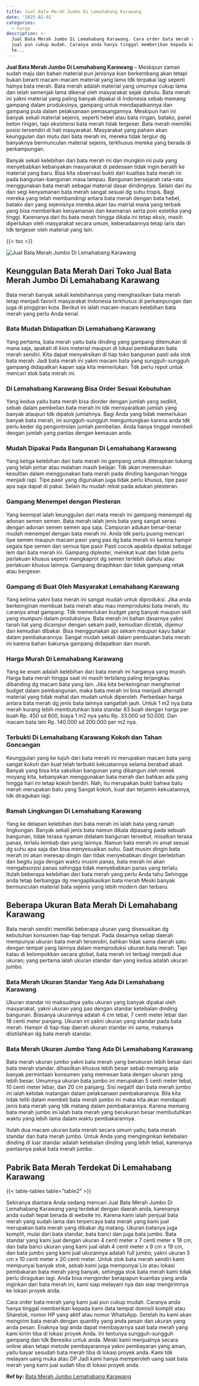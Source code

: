 ```yaml
---
title: Jual Bata Merah Jumbo Di Lemahabang Karawang
date: '2025-02-01'
categories:
  - harga
description: >-
  Jual Bata Merah Jumbo Di Lemahabang Karawang. Cara order bata merah yang kami
  jual pun cukup mudah. Caranya anda hanya tinggal memberikan kepada kami data
  te...
---
```


**Jual Bata Merah Jumbo Di Lemahabang Karawang** – Meskipun zaman sudah maju dan bahan material pun jenisnya kian berkembang akan tetapi bukan berarti macam-macam material yang lama tdk terpakai lagi seperti halnya bata merah. Bata merah adalah material yang umurnya cukup lama dan telah semenjak lama dikenal oleh masyarakat sejak dahulu. Bata merah ini yakni material yang paling banyak dipakai di Indonesia sebab memang gampang dalam produksinya, gampang untuk mendapatkannya dan gampang pula dalam pelaksanaan pemasangannya. Meskipun hari ini banyak sekali material sejenis, seperti hebel atau bata ringan, batako, panel beton ringan, tapi eksistensi bata merah tidak tergeser. Bata merah memiliki posisi tersendiri di hati masyarakat. Masyarakat yang paham akan keunggulan dan mutu dari bata merah ini, mereka tidak tergiur dg banyaknya bermunculan material sejenis, terkhusus mereka yang berada di perkampungan.

Banyak sekali kelebihan dari bata merah ini dan mungkin ini pula yang menyebabkan kebanyakan masyarakat di pedesaan tidak ingin beralih ke material yang baru. Bisa kita observasi bukti dari kualitas bata merah ini pada bangunan-bangunan masa lampau. Bangunan bersejarah rata-rata menggunakan bata merah sebagai material dasar dindingnya. Selain dari itu dari segi kenyamanan bata merah sangat sesuai dg suhu tropis. Bagi mereka yang telah membandingi antara bata merah dengan bata hebel, batako dan yang sejenisnya mereka akan tau matrial mana yang terbaik yang bisa memberikan kenyamanan dan keamanan serta poin estetika yang tinggi. Karenanya dari itu bata merah hingga dikala ini tetap eksis, masih diperlukan oleh masyarakat secara umum, keberadaannya tetap laris dan tdk tergeser oleh material yang lain.

{{< toc >}}

![Jual Bata Merah Jumbo Di Lemahabang Karawang](/images/jual-bata-merah-16.png)

## Keunggulan Bata Merah Dari Toko Jual Bata Merah Jumbo Di Lemahabang Karawang

Bata merah banyak sekali kelebihannya yang menghasilkan bata merah tetap menjadi favorit masyarakat Indonesia terkhusus di perkampungan dan juga di pinggiran kota. Berikut ini ialah macam-macam kelebihan bata merah yang perlu Anda kenal.

### Bata Mudah Didapatkan Di Lemahabang Karawang

Yang pertama, bata merah yaitu bata dinding yang gampang ditemukan di mana saja, apakah di kios material maupun di lokasi pembakaran bata merah sendiri. Kita dapat menyaksikan di tiap toko bangunan pasti ada stok bata merah. Jadi bata merah ini yakni macam bata yang sungguh-sungguh gampang didapatkan kapan saja kita memerlukan. Tdk perlu repot untuk mencari stok bata merah ini.

### Di Lemahabang Karawang Bisa Order Sesuai Kebutuhan

Yang kedua yaitu bata merah bisa diorder dengan jumlah yang sedikit, sebab dalam pembelian bata merah ini tdk mensyaratkan jumlah yang banyak ataupun tdk dipatok jumlahnya. Bagi Anda yang tidak memerlukan banyak bata merah, ini sungguh-sungguh menguntungkan karena anda tdk perlu keder dg pengontrolan jumlah pembelian. Anda hanya tinggal membeli dengan jumlah yang pantas dengan kemauan anda.

### Mudah Dipakai Pada Bangunan Di Lemahabang Karawang

Yang ketiga kelebihan dari bata merah ini gampang untuk diterapkan tukang yang telah pintar atau malahan masih belajar. Tdk akan menemukan kesulitan dalam menggunakan bata merah pada dinding bangunan hingga menjadi rapi. Tipe pasir yang digunakan juga tidak perlu khusus, tipe pasir apa saja dapat di pakai. Selain itu mudah rekat pada adukan plesteran.

### Gampang Menempel dengan Plesteran

Yang keempat ialah keunggulan dari mata merah ini gampang menempel dg adonan semen semen. Bata merah ialah jenis bata yang sangat serasi dengan adonan semen semen apa saja. Campuran adukan benar-benar mudah menempel dengan bata merah ini. Anda tdk perlu pusing mencari tipe semen maupun macam pasir yang pas dg bata merah ini karena hampir segala tipe semen dan semua tipe pasir Pasti cocok apabila dipakai sebagai lem dari bata merah ini. Gampang diplester, merekat kuat dan tidak perlu perlakuan khusus seperti mengkaprot dg semen terlebih dahulu atau perlakuan khusus lainnya. Gampang dirapihkan dan tidak gampang retak atau bergeser.

### Gampang di Buat Oleh Masyarakat Lemahabang Karawang

Yang kelima yakni bata merah ini sangat mudah untuk diproduksi. Jika anda berkeinginan membuat bata merah atau mau memproduksi bata merah, itu caranya amat gampang. Tdk memerlukan budget yang banyak maupun skill yang mumpuni dalam produksinya. Bata merah ini bahan dasarnya yakni tanah liat yang dicampur dengan sekam padi, kemudian dicetak, dijemur dan kemudian dibakar. Bisa menggunakan api sekam maupun kayu bakar dalam pembakarannya. Sangat mudah sekali dalam pembuatan bata merah ini karena bahan bakunya gampang didapatkan dan murah.

### Harga Murah Di Lemahabang Karawang

Yang ke enam adalah kelebihan dari bata merah ini harganya yang murah. Harga bata merah hingga saat ini masih terbilang paling terjangkau dibanding dg macam bata yang lain. Jika kita berkeinginan menghemat budget dalam pembangunan, maka bata merah ini bisa menjadi alternatif material yang tidak mahal dan mudah untuk diperoleh. Perbedaan harga antara bata merah dg jenis bata lainnya sangatlah jauh. Untuk 1 m2 nya bata merah kurang lebih membutuhkan bata standar 83 buah dengan harga per buah Rp. 450 sd 600, biaya 1 m2 nya yaitu Rp. 33.000 sd 50.000. Dan macam bata lain Rp. 140.000 sd 200.000 per m2 nya.

### Terbukti Di Lemahabang Karawang Kokoh dan Tahan Goncangan

Keunggulan yang ke tujuh dari bata merah ini merupakan macam bata yang sangat kokoh dan kuat telah terbukti kekuatannya selama berabad abad. Banyak yang bisa kita saksikan bangunan yang dibangun oleh nenek moyang kita, kebanyakan menggunakan bata merah dan bahkan ada yang hingga hari ini tetap kokoh berdiri. Nah, itu merupakan bukti bahwa batu merah merupakan batu yang Sangat kokoh, kuat dan terjamin kekuatannya, tdk diragukan lagi.

### Ramah Lingkungan Di Lemahabang Karawang

Yang ke delapan kelebihan dari bata merah ini ialah bata yang ramah lingkungan. Banyak sekali jenis bata namun dikala dipasang pada sebuah bangunan, tidak terasa nyaman didalam bangunan tersebut, misalkan terasa panas, terlalu lembab dan yang lainnya. Namun bata merah ini amat sesuai dg suhu apa saja dan bisa menyesuaikan suhu. Saat musim dingin bata merah ini akan meresap dingin dan tidak menyebabkan dingin berlebihan dan begitu juga dengan waktu musim panas, bata merah ini akan mengabsorpsi panas sehingga tidak menyebabkan panas yang terlalu. Itulah beberapa kelebihan dari bata merah yang perlu Anda tahu Sehingga anda tetap berbangga dg mengaplikasikan bata merah Meski banyak bermunculan material bata sejenis yang lebih modern dan terbaru.

## Beberapa Ukuran Bata Merah Di Lemahabang Karawang

Bata merah sendiri memiliki beberapa ukuran yang disesuaikan dg kebutuhan konsumen tiap-tiap tempat. Pada dasarnya setiap daerah mempunyai ukuran bata merah tersendiri, bahkan tidak sama daerah satu dengan tempat yang lainnya dalam memproduksi ukuran bata merah. Tapi kalau di kelompokkan secara global, bata merah ini terbagi menjadi dua ukuran; yang pertama ialah ukuran standar dan yang kedua adalah ukuran jumbo.

### Bata Merah Ukuran Standar Yang Ada Di Lemahabang Karawang

Ukuran standar ini maksudnya yaitu ukuran yang banyak dipakai oleh masyarakat, yakni ukuran yang pas dengan standar ketebalan dinding bangunan. Biasanya ukurannya adalah 4 cm tebal, 7 centi meter lebar dan 18 centi meter panjang. Ukuran ini yakni ukuran yang standar pada bata merah. Hampir di tiap-tiap daerah ukuran standar ini sama, makanya diistilahkan dg bata merah standar.

### Bata Merah Ukuran Jumbo Yang Ada Di Lemahabang Karawang

Bata merah ukuran jumbo yakni bata merah yang berukuran lebih besar dari bata merah standar. dihasilkan khusus lebih besar sebab memang ada banyak permintaan konsumen yang memesan bata dengan ukuran yang lebih besar. Umumnya ukuran bata jumbo ini merupakan 5 centi meter tebal, 10 centi meter lebar, dan 20 cm panjang. Sisi negatif dari bata merah jumbo ini ialah ketidak matangan dalam pelaksanaan pembakarannya. Bila kita tidak teliti dalam membeli bata merah jumbo ini maka kita akan mendapati jenis bata merah yang tdk matang dalam pembakarannya. Karena memang bata merah jumbo ini ialah bata merah yang berukuran besar membutuhkan waktu yang lebih lama dalam waktu pembakarannya.

Itulah dua macam ukuran bata merah secara umum yaitu; bata merah standar dan bata merah jumbo. Untuk Anda yang menginginkan ketebalan dinding di luar standar adalah ketebalan dinding yang lebih tebal, karenanya pantasnya pakai bata merah jumbo.

## Pabrik Bata Merah Terdekat Di Lemahabang Karawang

{{< table-tables table="table2" >}}

Sekiranya diantara Anda sedang mencari Jual Bata Merah Jumbo Di Lemahabang Karawang yang terdekat dengan daerah anda, karenanya anda sudah tepat berada di website ini. Karena kami ialah penjual bata merah yang sudah lama dan terpercaya bata merah yang kami jual merupakan bata merah yang dibakar dg matang. Ukuran batanya juga komplit, mulai dari bata standar, bata banci dan juga bata jumbo. Bata standar yang kami jual dengan ukuran 4 centi meter x 7 centi meter x 18 cm, dan bata banci ukuran yang kami jual ialah 4 centi meter x 9 cm x 19 cm, dan bata jumbo yang kami jual ukurannya adalah full jumbo; yakni ukuran 5 cm x 10 centi meter x 20 centi meter. Untuk stok bata merah sendiri kami mempunyai banyak stok, sebab kami juga mempunyai Lio atau lokasi pembakaran bata merah yang banyak, sehingga stok bata merah kami tidak perlu diragukan lagi. Anda bisa mengorder berapapun kuantias yang anda inginkan dari bata merah ini, kami siap melayani nya dan siap mengirimnya ke lokasi proyek anda.

Cara order bata merah yang kami jual pun cukup mudah. Caranya anda hanya tinggal memberikan kepada kami data tempat domisili komplit atau Sharelok, nomor HP yang aktif atau nomor WhatsApp. Setelah itu kami akan mengirim bata merah dengan quantity yang anda pesan dan ukuran yang anda pesan. Enaknya lagi anda dapat membayarnya saat bata merah yang kami kirim tiba di lokasi proyek Anda. Ini tentunya sungguh-sungguh gampang dan tdk Beresiko untuk anda. Meski kami menjualnya secara online akan tetapi metode pembayarannya yakni pembayaran yang aman, yaitu bayar sesudah bata merah tiba di lokasi proyek anda. Kami tdk melayani uang muka atau DP Jadi kami hanya memperoleh uang saat bata merah yang kami jual sudah tiba di lokasi proyek anda.

**Ref by:** [Bata Merah Jumbo Lemahabang Karawang](https://id.wikipedia.org/wiki/Bata)
